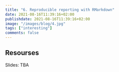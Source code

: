 ```yaml
---
title: "6. Reproducible reporting with RMarkdown"
date: 2021-08-16T11:39:16+02:00
publishdate: 2021-08-16T11:39:16+02:00
image: "/images/blog/4.jpg"
tags: ["interesting"]
comments: false
---
```



## Resourses

Slides: TBA